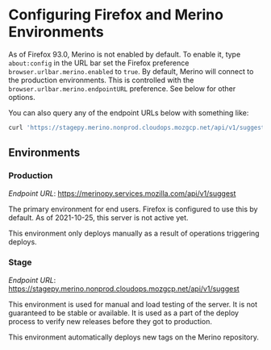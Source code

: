 # Configuring Firefox and Merino Environments

As of Firefox 93.0, Merino is not enabled by default. To enable it, type `about:config` in the URL bar set the
Firefox preference `browser.urlbar.merino.enabled` to `true`. By default, Merino
will connect to the production environments. This is controlled with the
`browser.urlbar.merino.endpointURL` preference. See below for other options.

You can also query any of the endpoint URLs below with something like:

```sh
curl 'https://stagepy.merino.nonprod.cloudops.mozgcp.net/api/v1/suggest?q=your+query'
```

## Environments

### Production

*Endpoint URL*: <https://merinopy.services.mozilla.com/api/v1/suggest>

The primary environment for end users. Firefox is configured to use this by
default. As of 2021-10-25, this server is not active yet.

This environment only deploys manually as a result of operations triggering
deploys.

### Stage

*Endpoint URL*: <https://stagepy.merino.nonprod.cloudops.mozgcp.net/api/v1/suggest>

This environment is used for manual and load testing of the server. It is not
guaranteed to be stable or available. It is used as a part of the deploy process
to verify new releases before they got to production.

This environment automatically deploys new tags on the Merino repository.
